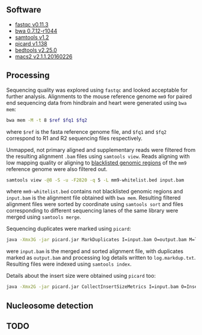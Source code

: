 
## Software

- [fastqc v0.11.3](https://www.bioinformatics.babraham.ac.uk/projects/fastqc/)
- [bwa 0.7.12-r1044](http://bio-bwa.sourceforge.net/)
- [samtools v1.2](http://samtools.sourceforge.net/)
- [picard v1.138](https://broadinstitute.github.io/picard/)
- [bedtools v2.25.0](http://bedtools.readthedocs.io/en/latest/)
- [macs2 v2.1.1.20160226](https://github.com/taoliu/MACS)


## Processing

Sequencing quality was explored using `fastqc` and looked acceptable for further analysis. Alignments to the mouse reference genome `mm9` for paired end sequencing data from hindbrain and heart were generated using `bwa mem`:

```bash
bwa mem -M -t 8 $ref $fq1 $fq2
```

where `$ref` is the fasta reference genome file, and `$fq1` and `$fq2` correspond to R1 and R2 sequencing files respectively.

Unmapped, not primary aligned and supplementary reads were filtered from the resulting alignment `.bam` files using `samtools view`. Reads aligning with low mapping quality or aligning to [blacklisted genomic regions](https://sites.google.com/site/anshulkundaje/projects/blacklists) of the `mm9` reference genome were also filtered out.

```bash
samtools view -@8 -S -u -F2820 -q 5 -L mm9-whitelist.bed input.bam
```

where `mm9-whitelist.bed` contains not blacklisted genomic regions and `input.bam` is the alignment file obtained with `bwa mem`. Resulting filtered alignment files were sorted by coordinate using `samtools sort` and files corresponding to different sequencing lanes of the same library were merged using `samtools merge`.

Sequencing duplicates were marked using `picard`:

```bash
java -Xmx3G -jar picard.jar MarkDuplicates I=input.bam O=output.bam M=log.markdup.txt
```

were `input.bam` is the merged and sorted alignment file, with duplicates marked as `output.bam` and processing log details written to `log.markdup.txt`. Resulting files were indexed using `samtools index`.

Details about the insert size were obtained using `picard` too:

```bash
java -Xmx2G -jar picard.jar CollectInsertSizeMetrics I=input.bam O=InsertSize.txt H=InsertSize.pdf AS=true VALIDATION_STRINGENCY=SILENT
```


## Nucleosome detection


## TODO





